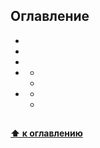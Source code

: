 ## Оглавление
  - [](#)
  - [](#)
  - [](#)
  - [](#)
    - [](#)
    - [](#)
  - [](#)
    - [](#)
    - [](#)

## <a name="n"></a>
## <a name=""></a>
## <a name=""></a>
## <a name=""></a>


**[⬆ к оглавлению](#Оглавление)**


